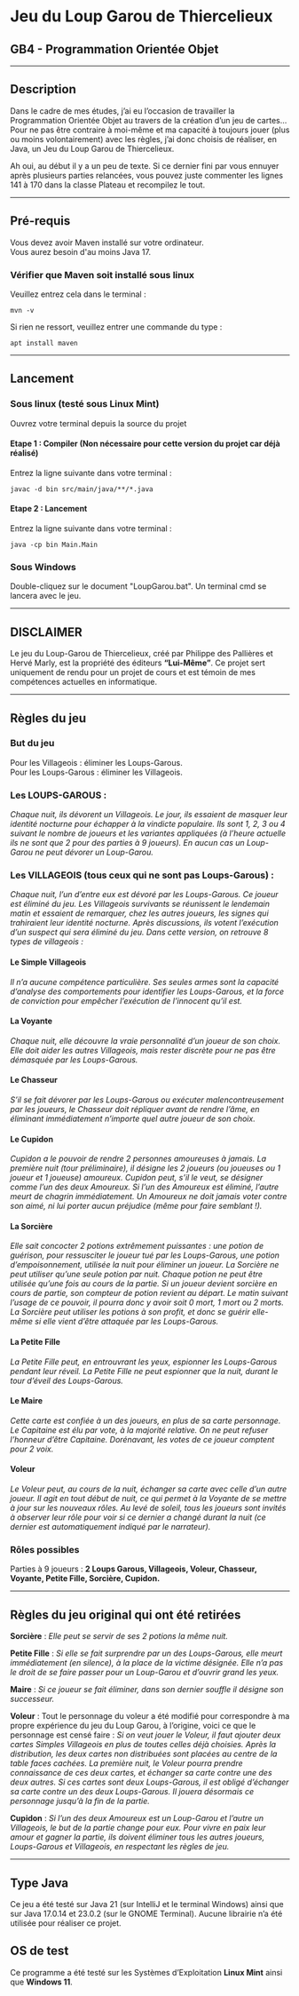 # Jeu du Loup Garou de Thiercelieux
## GB4 - Programmation Orientée Objet
***
## Description
Dans le cadre de mes études, j’ai eu l’occasion de travailler la Programmation Orientée Objet au travers de la création d’un jeu de cartes… Pour ne pas être contraire à moi-même et ma capacité à toujours jouer (plus ou moins volontairement) avec les règles, j’ai donc choisis de réaliser, en Java, un Jeu du Loup Garou de Thiercelieux.

Ah oui, au début il y a un peu de texte. Si ce dernier fini par vous ennuyer après plusieurs parties relancées, vous pouvez juste commenter les lignes 141 à 170 dans la classe Plateau et recompilez le tout.
***
## Pré-requis

Vous devez avoir Maven installé sur votre ordinateur.\
Vous aurez besoin d'au moins Java 17.

### Vérifier que Maven soit installé sous linux

Veuillez entrez cela dans le terminal : 
```
mvn -v
```
Si rien ne ressort, veuillez entrer une commande du type : 
```
apt install maven
```
***
## Lancement

### Sous linux (testé sous Linux Mint)
Ouvrez votre terminal depuis la source du projet

#### Etape 1 : Compiler (Non nécessaire pour cette version du projet car déjà réalisé)
Entrez la ligne suivante dans votre terminal : 
```
javac -d bin src/main/java/**/*.java
```

#### Etape 2 : Lancement
Entrez la ligne suivante dans votre terminal : 
```
java -cp bin Main.Main
```

### Sous Windows

Double-cliquez sur le document "LoupGarou.bat". Un terminal cmd se lancera avec le jeu.
***
## DISCLAIMER
Le jeu du Loup-Garou de Thiercelieux, créé par Philippe des Pallières et Hervé Marly, est la propriété des éditeurs **“Lui-Même”**. Ce projet sert uniquement de rendu pour un projet de cours et est témoin de mes compétences actuelles en informatique.
***
## Règles du jeu
### But du jeu
Pour les Villageois : éliminer les Loups-Garous.\
Pour les Loups-Garous : éliminer les Villageois.

### Les LOUPS-GAROUS :
_Chaque nuit, ils dévorent un Villageois. Le jour, ils essaient de masquer leur identité nocturne pour échapper à la vindicte populaire. Ils sont 1, 2, 3 ou 4 suivant le nombre de joueurs et les variantes appliquées (à l’heure actuelle ils ne sont que 2 pour des parties à 9 joueurs). En aucun cas un Loup-Garou ne peut dévorer un Loup-Garou._

### Les VILLAGEOIS (tous ceux qui ne sont pas Loups-Garous) :
_Chaque nuit, l’un d’entre eux est dévoré par les Loups-Garous. Ce joueur est éliminé du jeu. Les Villageois survivants se réunissent le lendemain matin et essaient de remarquer, chez les autres joueurs, les signes qui trahiraient leur identité nocturne. Après discussions, ils votent l’exécution d’un suspect qui sera éliminé du jeu. Dans cette version, on retrouve 8 types de villageois :_ 

#### Le Simple Villageois
_Il n’a aucune compétence particulière. Ses seules armes sont la capacité d’analyse des comportements pour identifier les Loups-Garous, et la force de conviction pour empêcher l’exécution de l’innocent qu’il est._

#### La Voyante
_Chaque nuit, elle découvre la vraie personnalité d’un joueur de son choix. Elle doit aider les autres Villageois, mais rester discrète pour ne pas être démasquée par les Loups-Garous._

#### Le Chasseur
_S’il se fait dévorer par les Loups-Garous ou exécuter malencontreusement par les joueurs, le Chasseur doit répliquer avant de rendre l’âme, en éliminant immédiatement n’importe quel autre joueur de son choix._

#### Le Cupidon
_Cupidon a le pouvoir de rendre 2 personnes amoureuses à jamais. La première nuit (tour préliminaire), il désigne les 2 joueurs (ou joueuses ou 1 joueur et 1 joueuse) amoureux. Cupidon peut, s’il le veut, se désigner comme l’un des deux Amoureux. Si l’un des Amoureux est éliminé, l’autre meurt de chagrin immédiatement. Un Amoureux ne doit jamais voter contre son aimé, ni lui porter aucun préjudice (même pour faire semblant !)._

#### La Sorcière
_Elle sait concocter 2 potions extrêmement puissantes : une *potion de guérison*, pour ressusciter le joueur tué par les Loups-Garous, une potion d’empoisonnement, utilisée la nuit pour éliminer un joueur._
_La Sorcière ne peut utiliser qu’une seule potion par nuit. Chaque potion ne peut être utilisée qu’une fois au cours de la partie. Si un joueur devient sorcière en cours de partie, son compteur de potion revient au départ. Le matin suivant l’usage de ce pouvoir, il pourra donc y avoir soit 0 mort, 1 mort ou 2 morts. La Sorcière peut utiliser les potions à son profit, et donc se guérir elle-même si elle vient d’être attaquée par les Loups-Garous._

#### La Petite Fille
_La Petite Fille peut, en entrouvrant les yeux, espionner les Loups-Garous pendant leur réveil. La Petite Fille ne peut espionner que la nuit, durant le tour d’éveil des Loups-Garous._

#### Le Maire
_Cette carte est confiée à un des joueurs, en plus de sa carte personnage. Le Capitaine est élu par vote, à la majorité relative. On ne peut refuser l’honneur d’être Capitaine. Dorénavant, les votes de ce joueur comptent pour 2 voix._

#### Voleur
_Le Voleur peut, au cours de la nuit, échanger sa carte avec celle d’un autre joueur. Il agit en tout début de nuit, ce qui permet à la Voyante de se mettre à jour sur les nouveaux rôles. Au levé de soleil, tous les joueurs sont invités à observer leur rôle pour voir si ce dernier a changé durant la nuit (ce dernier est automatiquement indiqué par le narrateur)._

### Rôles possibles
Parties à 9 joueurs : **2 Loups Garous, Villageois, Voleur, Chasseur, Voyante, Petite Fille, Sorcière, Cupidon.**
***
## Règles du jeu original qui ont été retirées
**Sorcière** : _Elle peut se servir de ses 2 potions la même nuit._

**Petite Fille** : _Si elle se fait surprendre par un des Loups-Garous, elle meurt immédiatement (en silence), à la place de la victime désignée. Elle n’a pas le droit de se faire passer pour un Loup-Garou et d’ouvrir grand les yeux._

**Maire** : _Si ce joueur se fait éliminer, dans son dernier souffle il désigne son successeur._

**Voleur** : Tout le personnage du voleur a été modifié pour correspondre à ma propre expérience du jeu du Loup Garou, à l’origine, voici ce que le personnage est censé faire : _Si on veut jouer le Voleur, il faut ajouter deux cartes Simples Villageois en plus de toutes celles déjà choisies. Après la distribution, les deux cartes non distribuées sont placées au centre de la table faces cachées. La première nuit, le Voleur pourra prendre connaissance de ces deux cartes, et échanger sa carte contre une des deux autres. Si ces cartes sont deux Loups-Garous, il est obligé d’échanger sa carte contre un des deux Loups-Garous. Il jouera désormais ce personnage jusqu’à la fin de la partie._

**Cupidon** :  _Si l’un des deux Amoureux est un Loup-Garou et l’autre un Villageois, le but de la partie change pour eux. Pour vivre en paix leur amour et gagner la partie, ils doivent éliminer tous les autres joueurs, Loups-Garous et Villageois, en respectant les règles de jeu._
***
## Type Java
Ce jeu a été testé sur Java 21 (sur IntelliJ et le terminal Windows) ainsi que sur Java 17.0.14 et 23.0.2 (sur le GNOME Terminal). Aucune librairie n’a été utilisée pour réaliser ce projet.

## OS de test
Ce programme a été testé sur les Systèmes d’Exploitation **Linux Mint** ainsi que **Windows 11**.
